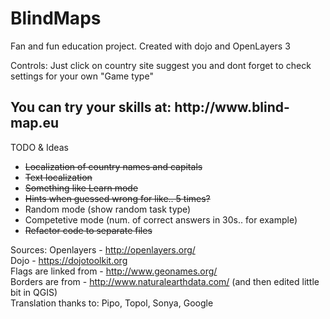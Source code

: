 # BlindMaps
Fan and fun education project. Created with dojo and OpenLayers 3

Controls: Just click on country site suggest you and dont forget to check settings for your own "Game type"

<h2>You can try your skills at: http://www.blind-map.eu</h2>


TODO & Ideas
  - <strike>Localization of country names and capitals</strike>
  - <strike>Text localization</strike>
  - <strike>Something like Learn mode</strike>
  - <strike>Hints when guessed wrong for like.. 5 times?</strike>
  - Random mode (show random task type)
  - Competetive mode (num. of correct answers in 30s.. for example)
  - <strike>Refactor code to separate files</strike>

Sources:
Openlayers - http://openlayers.org/ <br/>
Dojo - https://dojotoolkit.org <br/>
Flags are linked from - http://www.geonames.org/ <br/>
Borders are from - http://www.naturalearthdata.com/ (and then edited little bit in QGIS)<br/>
Translation thanks to: Pipo, Topol, Sonya, Google



